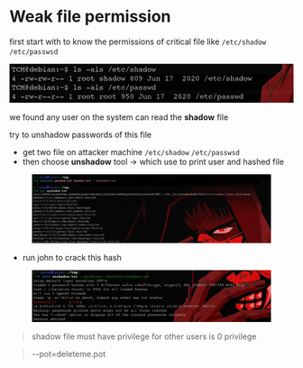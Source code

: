 # Weak file permission

first start with to know the permissions of critical file like `/etc/shadow` `/etc/passwsd`

![image.png](<../../../.gitbook/assets/image (15).png>)

we found any user on the system can read the **shadow** file

try to unshadow passwords of this file

* get two file on attacker machine `/etc/shadow` `/etc/passwsd`
* then choose **unshadow** tool → which use to print user and hashed file

<figure><img src="../../../.gitbook/assets/image 1 (6).png" alt=""><figcaption></figcaption></figure>

* run john to crack this hash

<figure><img src="../../../.gitbook/assets/image 2 (5).png" alt=""><figcaption></figcaption></figure>

> shadow file must have privilege for other users is 0 privilege

> \--pot=deleteme.pot
